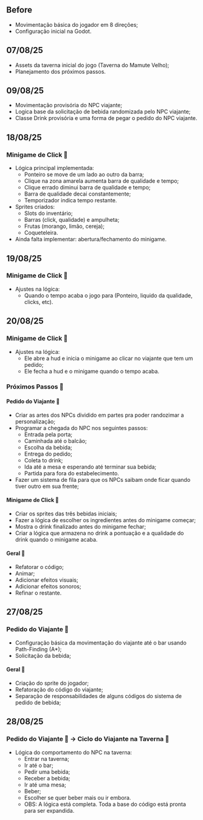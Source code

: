 ## Before
- Movimentação básica do jogador em 8 direções;
- Configuração inicial na Godot.

## 07/08/25
- Assets da taverna inicial do jogo (Taverna do Mamute Velho);
- Planejamento dos próximos passos.

## 09/08/25
- Movimentação provisória do NPC viajante;
- Logica base da solicitação de bebida randomizada pelo NPC viajante;
- Classe Drink provisória e uma forma de pegar o pedido do NPC viajante.

## 18/08/25
### Minigame de Click 💚
- Lógica principal implementada:
  - Ponteiro se move de um lado ao outro da barra;
  - Clique na zona amarela aumenta barra de qualidade e tempo;
  - Clique errado diminui barra de qualidade e tempo;
  - Barra de qualidade decai constantemente;
  - Temporizador indica tempo restante.
- Sprites criados:
  - Slots do inventário;
  - Barras (click, qualidade) e ampulheta;
  - Frutas (morango, limão, cereja);
  - Coqueteleira.
- Ainda falta implementar: abertura/fechamento do minigame.

## 19/08/25
### Minigame de Click 💚
- Ajustes na lógica:
  - Quando o tempo acaba o jogo para (Ponteiro, liquido da qualidade, clicks, etc).

## 20/08/25
### Minigame de Click 💚
- Ajustes na lógica:
  - Ele abre a hud e inicia o minigame ao clicar no viajante que tem um pedido;
  - Ele fecha a hud e o minigame quando o tempo acaba.
### Próximos Passos 🎈
#### Pedido do Viajante 🧑
  - Criar as artes dos NPCs dividido em partes pra poder randozimar a personalização;
  - Programar a chegada do NPC nos seguintes passos:
    - Entrada pela porta;
    - Caminhada até o balcão;
    - Escolha da bebida;
    - Entrega do pedido;
    - Coleta to drink;
    - Ida até a mesa e esperando até terminar sua bebida;
    - Partida para fora do estabelecimento.
  - Fazer um sistema de fila para que os NPCs saibam onde ficar quando tiver outro em sua frente;
#### Minigame de Click 💚
  - Criar os sprites das três bebidas iniciais;
  - Fazer a lógica de escolher os ingredientes antes do minigame começar;
  - Mostra o drink finalizado antes do minigame fechar;
  - Criar a lógica que armazena no drink a pontuação e a qualidade do drink quando o minigame acaba.
#### Geral 🧶
  - Refatorar o código;
  - Animar;
  - Adicionar efeitos visuais;
  - Adicionar efeitos sonoros;
  - Refinar o restante.

## 27/08/25
### Pedido do Viajante 🧑
  - Configuração básica da movimentação do viajante até o bar usando Path-Finding (A*);
  - Solicitação da bebida;
#### Geral 🧶
  - Criação do sprite do jogador;
  - Refatoração do código do viajante;
  - Separação de responsabilidades de alguns códigos do sistema de pedido de bebida;

## 28/08/25
### Pedido do Viajante 🧑 -> Ciclo do Viajante na Taverna 🧑
  - Lógica do comportamento do NPC na taverna:
    - Entrar na taverna;
    - Ir até o bar;
    - Pedir uma bebida;
    - Receber a bebida;
    - Ir até uma mesa;
    - Beber;
    - Escolher se quer beber mais ou ir embora.
    - OBS: A lógica está completa. Toda a base do código está pronta para ser expandida.